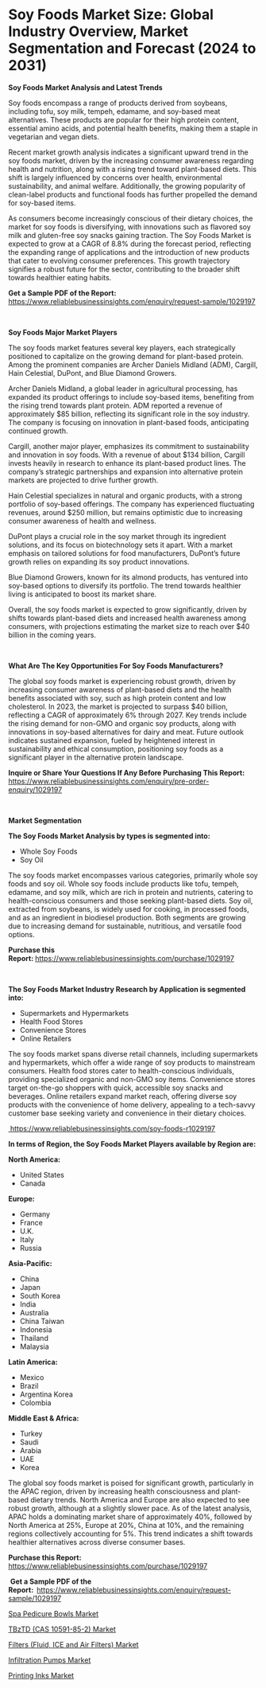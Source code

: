 <p><h1>Soy Foods Market Size: Global Industry Overview, Market Segmentation and Forecast (2024 to 2031)</h1></p><p><strong>Soy Foods Market Analysis and Latest Trends</strong></p>
<p><p>Soy foods encompass a range of products derived from soybeans, including tofu, soy milk, tempeh, edamame, and soy-based meat alternatives. These products are popular for their high protein content, essential amino acids, and potential health benefits, making them a staple in vegetarian and vegan diets.</p><p>Recent market growth analysis indicates a significant upward trend in the soy foods market, driven by the increasing consumer awareness regarding health and nutrition, along with a rising trend toward plant-based diets. This shift is largely influenced by concerns over health, environmental sustainability, and animal welfare. Additionally, the growing popularity of clean-label products and functional foods has further propelled the demand for soy-based items.</p><p>As consumers become increasingly conscious of their dietary choices, the market for soy foods is diversifying, with innovations such as flavored soy milk and gluten-free soy snacks gaining traction. The Soy Foods Market is expected to grow at a CAGR of 8.8% during the forecast period, reflecting the expanding range of applications and the introduction of new products that cater to evolving consumer preferences. This growth trajectory signifies a robust future for the sector, contributing to the broader shift towards healthier eating habits.</p></p>
<p><strong>Get a Sample PDF of the Report:&nbsp;</strong> <a href="https://www.reliablebusinessinsights.com/enquiry/request-sample/1029197">https://www.reliablebusinessinsights.com/enquiry/request-sample/1029197</a></p>
<p>&nbsp;</p>
<p><strong>Soy Foods Major Market Players</strong></p>
<p><p>The soy foods market features several key players, each strategically positioned to capitalize on the growing demand for plant-based protein. Among the prominent companies are Archer Daniels Midland (ADM), Cargill, Hain Celestial, DuPont, and Blue Diamond Growers.</p><p>Archer Daniels Midland, a global leader in agricultural processing, has expanded its product offerings to include soy-based items, benefiting from the rising trend towards plant protein. ADM reported a revenue of approximately $85 billion, reflecting its significant role in the soy industry. The company is focusing on innovation in plant-based foods, anticipating continued growth.</p><p>Cargill, another major player, emphasizes its commitment to sustainability and innovation in soy foods. With a revenue of about $134 billion, Cargill invests heavily in research to enhance its plant-based product lines. The company’s strategic partnerships and expansion into alternative protein markets are projected to drive further growth.</p><p>Hain Celestial specializes in natural and organic products, with a strong portfolio of soy-based offerings. The company has experienced fluctuating revenues, around $250 million, but remains optimistic due to increasing consumer awareness of health and wellness.</p><p>DuPont plays a crucial role in the soy market through its ingredient solutions, and its focus on biotechnology sets it apart. With a market emphasis on tailored solutions for food manufacturers, DuPont’s future growth relies on expanding its soy product innovations.</p><p>Blue Diamond Growers, known for its almond products, has ventured into soy-based options to diversify its portfolio. The trend towards healthier living is anticipated to boost its market share.</p><p>Overall, the soy foods market is expected to grow significantly, driven by shifts towards plant-based diets and increased health awareness among consumers, with projections estimating the market size to reach over $40 billion in the coming years.</p></p>
<p>&nbsp;</p>
<p><strong>What Are The Key Opportunities For Soy Foods Manufacturers?</strong></p>
<p><p>The global soy foods market is experiencing robust growth, driven by increasing consumer awareness of plant-based diets and the health benefits associated with soy, such as high protein content and low cholesterol. In 2023, the market is projected to surpass $40 billion, reflecting a CAGR of approximately 6% through 2027. Key trends include the rising demand for non-GMO and organic soy products, along with innovations in soy-based alternatives for dairy and meat. Future outlook indicates sustained expansion, fueled by heightened interest in sustainability and ethical consumption, positioning soy foods as a significant player in the alternative protein landscape.</p></p>
<p><strong>Inquire or Share Your Questions If Any Before Purchasing This Report:</strong> <a href="https://www.reliablebusinessinsights.com/enquiry/pre-order-enquiry/1029197">https://www.reliablebusinessinsights.com/enquiry/pre-order-enquiry/1029197</a></p>
<p>&nbsp;</p>
<p><strong>Market Segmentation</strong></p>
<p><strong>The Soy Foods Market Analysis by types is segmented into:</strong></p>
<p><ul><li>Whole Soy Foods</li><li>Soy Oil</li></ul></p>
<p><p>The soy foods market encompasses various categories, primarily whole soy foods and soy oil. Whole soy foods include products like tofu, tempeh, edamame, and soy milk, which are rich in protein and nutrients, catering to health-conscious consumers and those seeking plant-based diets. Soy oil, extracted from soybeans, is widely used for cooking, in processed foods, and as an ingredient in biodiesel production. Both segments are growing due to increasing demand for sustainable, nutritious, and versatile food options.</p></p>
<p><strong>Purchase this Report:&nbsp;</strong><a href="https://www.reliablebusinessinsights.com/purchase/1029197">https://www.reliablebusinessinsights.com/purchase/1029197</a></p>
<p>&nbsp;</p>
<p><strong>The Soy Foods Market Industry Research by Application is segmented into:</strong></p>
<p><ul><li>Supermarkets and Hypermarkets</li><li>Health Food Stores</li><li>Convenience Stores</li><li>Online Retailers</li></ul></p>
<p><p>The soy foods market spans diverse retail channels, including supermarkets and hypermarkets, which offer a wide range of soy products to mainstream consumers. Health food stores cater to health-conscious individuals, providing specialized organic and non-GMO soy items. Convenience stores target on-the-go shoppers with quick, accessible soy snacks and beverages. Online retailers expand market reach, offering diverse soy products with the convenience of home delivery, appealing to a tech-savvy customer base seeking variety and convenience in their dietary choices.</p></p>
<p><a href="https://www.reliablebusinessinsights.com/soy-foods-r1029197">&nbsp;https://www.reliablebusinessinsights.com/soy-foods-r1029197</a></p>
<p><strong>In terms of Region, the Soy Foods Market Players available by Region are:</strong></p>
<p>
    <p> <strong> North America: </strong>
        <ul>
            <li>United States</li>
            <li>Canada</li>
        </ul>
        </p> 
    <p> <strong> Europe: </strong>
        <ul>
            <li>Germany</li>
            <li>France</li>
            <li>U.K.</li>
            <li>Italy</li>
            <li>Russia</li>
        </ul>
        </p> 
    <p> <strong> Asia-Pacific: </strong>
        <ul>
            <li>China</li>
            <li>Japan</li>
            <li>South Korea</li>
            <li>India</li>
            <li>Australia</li>
            <li>China Taiwan</li>
            <li>Indonesia</li>
            <li>Thailand</li>
            <li>Malaysia</li>
        </ul>
        </p> 
    <p> <strong> Latin America: </strong>
        <ul>
            <li>Mexico</li>
            <li>Brazil</li>
            <li>Argentina Korea</li>
            <li>Colombia</li>
        </ul>
        </p> 
    <p> <strong> Middle East & Africa: </strong>
        <ul>
            <li>Turkey</li>
            <li>Saudi</li>
            <li>Arabia</li>
            <li>UAE</li>
            <li>Korea</li>
        </ul>
    </p>
    </p>
<p><p>The global soy foods market is poised for significant growth, particularly in the APAC region, driven by increasing health consciousness and plant-based dietary trends. North America and Europe are also expected to see robust growth, although at a slightly slower pace. As of the latest analysis, APAC holds a dominating market share of approximately 40%, followed by North America at 25%, Europe at 20%, China at 10%, and the remaining regions collectively accounting for 5%. This trend indicates a shift towards healthier alternatives across diverse consumer bases.</p></p>
<p><strong>Purchase this Report: </strong><a href="https://www.reliablebusinessinsights.com/purchase/1029197">https://www.reliablebusinessinsights.com/purchase/1029197</a></p>
<p>&nbsp;<strong>Get a Sample PDF of the Report:&nbsp;&nbsp;</strong><a href="https://www.reliablebusinessinsights.com/enquiry/request-sample/1029197">https://www.reliablebusinessinsights.com/enquiry/request-sample/1029197</a></p>
<p><strong></strong></p>
<p><p><a href="https://www.linkedin.com/pulse/mapping-spa-pedicure-bowls-market-trends-challenges-breakthroughs-fhs0e?trackingId=ZKbJTgw%2FRBqATlNFBdqnMg%3D%3D">Spa Pedicure Bowls Market</a></p><p><a href="https://github.com/angelajermaine/Market-Research-Report-List-5/blob/main/tbztd-cas-10591-85-2-market.md">TBzTD (CAS 10591-85-2) Market</a></p><p><a href="https://issuu.com/reportprime-2/docs/filters-fluid-ice-and-air-filters-m_6f75fd9f03257a">Filters (Fluid, ICE and Air Filters) Market</a></p><p><a href="https://www.linkedin.com/pulse/exploring-infiltration-pumps-market-dynamics-global-trends-b5oce?trackingId=0%2Bu1%2FpvyTMO7mWL12jgBKA%3D%3D">Infiltration Pumps Market</a></p><p><a href="https://github.com/hrhzhypq19/Market-Research-Report-List-1/blob/main/printing-inks-market.md">Printing Inks Market</a></p></p>